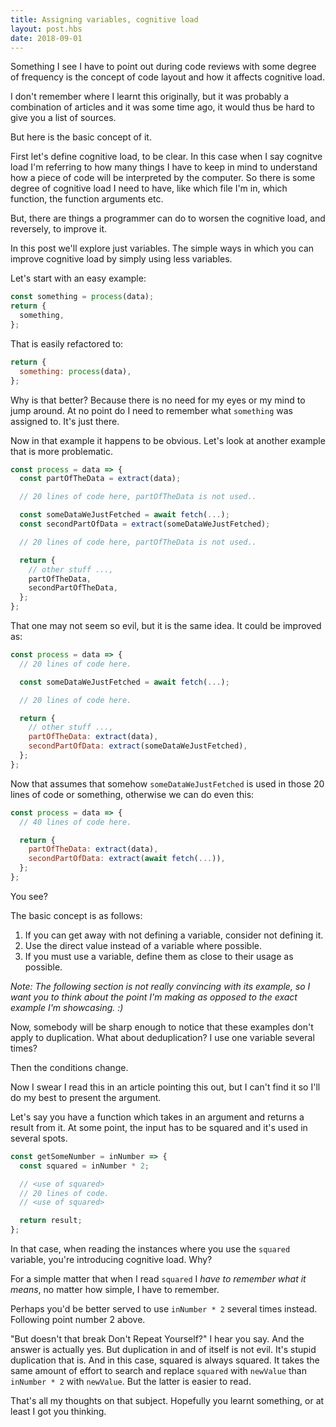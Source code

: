 ```yaml
---
title: Assigning variables, cognitive load
layout: post.hbs
date: 2018-09-01
---
```


Something I see I have to point out during code reviews with some degree of
frequency is the concept of code layout and how it affects cognitive load.

I don't remember where I learnt this originally, but it was probably
a combination of articles and it was some time ago, it would thus be hard to
give you a list of sources.

But here is the basic concept of it.

First let's define cognitive load, to be clear.  In this case when I say
cognitve load I'm referring to how many things I have to keep in mind to
understand how a piece of code will be interpreted by the computer.  So there is
some degree of cognitive load I need to have, like which file I'm in, which
function, the function arguments etc.

But, there are things a programmer can do to worsen the cognitive load, and
reversely, to improve it.

In this post we'll explore just variables.  The simple ways in which you can
improve cognitive load by simply using less variables.

Let's start with an easy example:

```javascript
const something = process(data);
return {
  something,
};
```

That is easily refactored to:

```javascript
return {
  something: process(data),
};
```

Why is that better?  Because there is no need for my eyes or my mind to jump
around.  At no point do I need to remember what `something` was assigned to.
It's just there.

Now in that example it happens to be obvious.  Let's look at another example
that is more problematic.

```javascript
const process = data => {
  const partOfTheData = extract(data);

  // 20 lines of code here, partOfTheData is not used..

  const someDataWeJustFetched = await fetch(...);
  const secondPartOfData = extract(someDataWeJustFetched);

  // 20 lines of code here, partOfTheData is not used..

  return {
    // other stuff ...,
    partOfTheData,
    secondPartOfTheData,
  };
};
```

That one may not seem so evil, but it is the same idea.  It could be improved
as:

```javascript
const process = data => {
  // 20 lines of code here.

  const someDataWeJustFetched = await fetch(...);

  // 20 lines of code here.

  return {
    // other stuff ...,
    partOfTheData: extract(data),
    secondPartOfData: extract(someDataWeJustFetched),
  };
};
```

Now that assumes that somehow `someDataWeJustFetched` is used in those 20 lines
of code or something, otherwise we can do even this:

```javascript
const process = data => {
  // 40 lines of code here.

  return {
    partOfTheData: extract(data),
    secondPartOfData: extract(await fetch(...)),
  };
};
```

You see?

The basic concept is as follows:

1. If you can get away with not defining a variable, consider not defining it.
2. Use the direct value instead of a variable where possible.
3. If you must use a variable, define them as close to their usage as possible.

_Note: The following section is not really convincing with its example, so I
want you to think about the point I'm making as opposed to the exact example
I'm showcasing. :)_

Now, somebody will be sharp enough to notice that these examples don't apply to
duplication.  What about deduplication?  I use one variable several times?

Then the conditions change.

Now I swear I read this in an article pointing this out, but I can't find it so
I'll do my best to present the argument.

Let's say you have a function which takes in an argument and returns a result
from it.  At some point, the input has to be squared and it's used in several
spots.

```javascript
const getSomeNumber = inNumber => {
  const squared = inNumber * 2;

  // <use of squared>
  // 20 lines of code.
  // <use of squared>

  return result;
};
```

In that case, when reading the instances where you use the `squared` variable,
you're introducing cognitive load.  Why?

For a simple matter that when I read `squared` I _have to remember what it
means_, no matter how simple, I have to remember.

Perhaps you'd be better served to use `inNumber * 2` several times instead.
Following point number 2 above.

"But doesn't that break Don't Repeat Yourself?" I hear you say.  And the answer
is actually yes.  But duplication in and of itself is not evil.  It's stupid
duplication that is.  And in this case, squared is always squared.  It takes the
same amount of effort to search and replace `squared` with `newValue` than
`inNumber * 2` with `newValue`.  But the latter is easier to read.

That's all my thoughts on that subject.  Hopefully you learnt something, or at
least I got you thinking.
